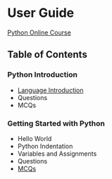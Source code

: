 # User Guide

[Python Online Course](python-courses.md)

## Table of Contents

### Python Introduction

- [Language Introduction](http://yasirbhutta.blogspot.com/2022/09/python-introduction-language.html)
- Questions
- MCQs  
### Getting Started with Python

- Hello World
- Python Indentation
- Variables and Assignments
- Questions
- [MCQs](basics-mcqs.md)

